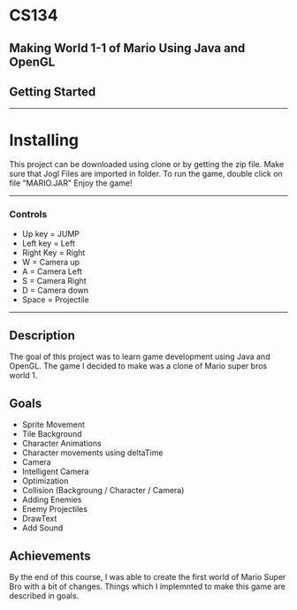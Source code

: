 # CS134
Making World 1-1 of Mario Using Java and OpenGL
---
## Getting Started
---
# Installing
 This project can be downloaded using clone or by getting the zip file.
 Make sure that Jogl Files are imported in folder.
 To run the game, double click on file "MARIO.JAR"
 Enjoy the game!

---
### Controls
 - Up key = JUMP
 - Left key = Left
 - Right Key = Right
 - W         = Camera up
 - A         = Camera Left
 - S         = Camera Right
 - D         = Camera down
 - Space     = Projectile
 
---
## Description
The goal of this project was to learn game development using Java and OpenGL.
The game I decided to make was a clone of Mario super bros world 1.

## Goals
  * Sprite Movement
  * Tile Background
  * Character Animations
  * Character movements using deltaTime
  * Camera 
  * Intelligent Camera
  * Optimization
  * Collision (Backgroung / Character / Camera) 
  * Adding Enemies
  * Enemy Projectiles
  * DrawText
  * Add Sound
  
## Achievements
 By the end of this course, I was able to create the first world of Mario Super Bro with a bit of changes. Things which I implemnted to make this game are described in goals.
